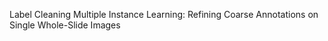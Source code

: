 Label Cleaning Multiple Instance Learning: Refining Coarse Annotations on Single Whole-Slide Images
